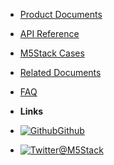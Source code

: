 - [Product Documents](en/)
- [API Reference](en/api)
- [M5Stack Cases](en/case)
- [Related Documents](en/related_documents)
- [FAQ](en/faq)


- **Links**
- [![Github](https://icongram.jgog.in/simple/github.svg?color=808080&size=16)Github](https://github.com/m5stack)
- [![Twitter](https://icongram.jgog.in/simple/twitter.svg?colored&size=16)@M5Stack](http://twitter.com/M5Stack)
